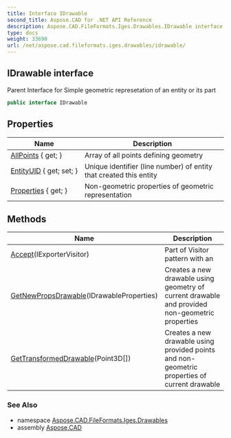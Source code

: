 ```yaml
---
title: Interface IDrawable
second_title: Aspose.CAD for .NET API Reference
description: Aspose.CAD.FileFormats.Iges.Drawables.IDrawable interface. Parent Interface for Simple geometric represetation of an entity or its part
type: docs
weight: 33690
url: /net/aspose.cad.fileformats.iges.drawables/idrawable/
---
```

## IDrawable interface

Parent Interface for Simple geometric represetation of an entity or its part

```csharp
public interface IDrawable
```

## Properties

| Name | Description |
| --- | --- |
| [AllPoints](../../aspose.cad.fileformats.iges.drawables/idrawable/allpoints/) { get; } | Array of all points defining geometry |
| [EntityUID](../../aspose.cad.fileformats.iges.drawables/idrawable/entityuid/) { get; set; } | Unique identifier (line number) of entity that created this entity |
| [Properties](../../aspose.cad.fileformats.iges.drawables/idrawable/properties/) { get; } | Non-geometric properties of geometric representation |

## Methods

| Name | Description |
| --- | --- |
| [Accept](../../aspose.cad.fileformats.iges.drawables/idrawable/accept/)(IExporterVisitor) | Part of Visitor pattern with an |
| [GetNewPropsDrawable](../../aspose.cad.fileformats.iges.drawables/idrawable/getnewpropsdrawable/)(IDrawableProperties) | Creates a new drawable using geometry of current drawable and provided non-geometric properties |
| [GetTransformedDrawable](../../aspose.cad.fileformats.iges.drawables/idrawable/gettransformeddrawable/)(Point3D[]) | Creates a new drawable using provided points and non-geometric properties of current drawable |

### See Also

* namespace [Aspose.CAD.FileFormats.Iges.Drawables](../../aspose.cad.fileformats.iges.drawables/)
* assembly [Aspose.CAD](../../)


